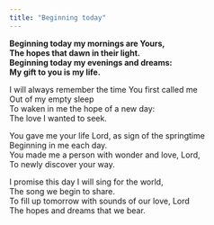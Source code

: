```yaml
---
title: "Beginning today"
---
```


**Beginning today my mornings are Yours,   
The hopes that dawn in their light.   
Beginning today my evenings and dreams:   
My gift to you is my life.**

I will always remember the time You first called me   
Out of my empty sleep   
To waken in me the hope of a new day:   
The love I wanted to seek.

You gave me your life Lord, as sign of the springtime   
Beginning in me each day.   
You made me a person with wonder and love, Lord,   
To newly discover your way.

I promise this day I will sing for the world,   
The song we begin to share.   
To fill up tomorrow with sounds of our love, Lord   
The hopes and dreams that we bear.